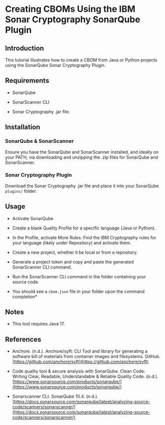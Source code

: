 # Creating CBOMs Using the IBM Sonar Cryptography SonarQube Plugin

## Introduction

This tutorial illustrates how to create a CBOM from Java or Python projects using the SonarQube Sonar Cryptography Plugin.

## Requirements

* SonarQube

* SonarScanner CLI

* Sonar Cryptography .jar file.

## Installation

### SonarQube & SonarScanner

Ensure you have the SonarQube and SonarScanner installed, and ideally on your PATH, via downloading and unzipping the .zip files for SonarQube and SonarScanner.

### Sonar Cryptography Plugin

Download the Sonar Cryptography .jar file and place it into your SonarQube ```plugins/``` folder.


## Usage

* Activate SonarQube

* Create a blank Quality Profile for a specific language (Java or Python).

* In the Profile, activate More Rules. Find the IBM Cryptography rules for your language (likely under Repository) and activate them.

* Create a new project, whether it be local or from a repository.

* Generate a project token and copy and paste the generated SonarScanner CLI command.

* Run the SonarScanner CLI command in the folder containing your source code.

* You should see a ```cbom.json``` file in your folder upon the command completion*

## Notes

* This tool requires Java 17.

## References

* Anchore. (n.d.). Anchore/syft: CLI Tool and library for generating a software bill of materials from container images and filesystems. GitHub. [https://github.com/anchore/syft](https://github.com/anchore/syft)

* Code quality tool & secure analysis with SonarQube. Clean Code: Writing Clear, Readable, Understandable & Reliable Quality Code. (n.d.). [https://www.sonarsource.com/products/sonarqube/](https://www.sonarsource.com/products/sonarqube/) 

* Sonarscanner CLI. SonarQube 10.4. (n.d.). [https://docs.sonarsource.com/sonarqube/latest/analyzing-source-code/scanners/sonarscanner/](https://docs.sonarsource.com/sonarqube/latest/analyzing-source-code/scanners/sonarscanner/)
